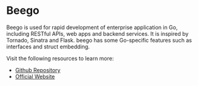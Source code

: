 # Beego

Beego is used for rapid development of enterprise application in Go, including RESTful APIs, web apps and backend services. It is inspired by Tornado, Sinatra and Flask. beego has some Go-specific features such as interfaces and struct embedding.

Visit the following resources to learn more:

- [Github Repository](https://github.com/beego/beego)
- [Official Website](https://beego.gocn.vip/)
